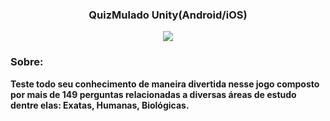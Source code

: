 <div align="center"> <h3>QuizMulado Unity(Android/iOS) </h3>
<a href="url"><img src=
"https://lh3.googleusercontent.com/jLYtM1ABWTqeU4WtilTiCwnzGyADjmbE8xvezUrMyx5QbDp4LUnhZ0kFilBuoUpRDaDIJUCedRQ=s650" 
align="bottom"></a>
</div>

<h3>Sobre:</h3> 
<b>Teste todo seu conhecimento de maneira divertida nesse jogo composto por mais de 149 perguntas 
relacionadas a diversas áreas de estudo dentre elas: Exatas, Humanas, Biológicas.</b>


